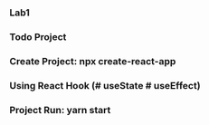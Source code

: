 

### Lab1 

### Todo Project

### Create Project: npx create-react-app

### Using React Hook (# useState # useEffect)

### Project Run: yarn start